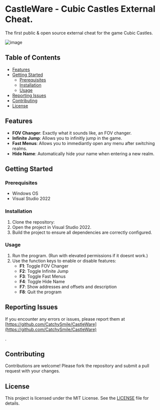 # CastleWare - Cubic Castles External Cheat.

The first public & open source external cheat for the game Cubic Castles.

![image](https://github.com/user-attachments/assets/c9eb1b51-5a2e-4e69-9553-47d93f4d5a4a)

## Table of Contents

- [Features](#features)
- [Getting Started](#getting-started)
  - [Prerequisites](#prerequisites)
  - [Installation](#installation)
  - [Usage](#usage)
- [Reporting Issues](#reporting-issues)
- [Contributing](#contributing)
- [License](#license)

## Features

- **FOV Changer**: Exactly what it sounds like, an FOV changer.
- **Infinite Jump**: Allows you to infinitly jump in the game.
- **Fast Menus**: Allows you to immediantly open any menu after switching realms.
- **Hide Name**: Automatically hide your name when entering a new realm.

## Getting Started

### Prerequisites

- Windows OS
- Visual Studio 2022

### Installation

1. Clone the repository:
2. Open the project in Visual Studio 2022.
3. Build the project to ensure all dependencies are correctly configured.

### Usage

1. Run the program. (Run with elevated permissions if it doesnt work.)
3. Use the function keys to enable or disable features:
    - **F1**: Toggle FOV Changer
    - **F2**: Toggle Infinite Jump
    - **F3**: Toggle Fast Menus
    - **F4**: Toggle Hide Name
    - **F7**: Show addresses and offsets and description
    - **F8**: Quit the program

## Reporting Issues

If you encounter any errors or issues, please report them at [https://github.com/CatchySmile/CastleWare](https://github.com/CatchySmile/CastleWare)

.

## Contributing

Contributions are welcome! Please fork the repository and submit a pull request with your changes.

## License

This project is licensed under the MIT License. See the [LICENSE](LICENSE) file for details.

